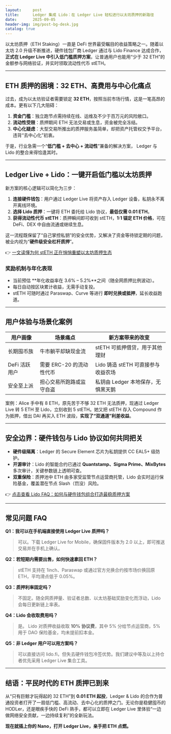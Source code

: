 ```yaml
---
layout:     post
title:      Ledger 集成 Lido：在 Ledger Live 轻松进行以太坊质押的新路径
date:       2025-09-05
header-img: img/post-bg-desk.jpg
catalog: true
---
```


以太坊质押（ETH Staking）一直是 DeFi 世界最受瞩目的收益策略之一。随着以太坊 2.0 升级不断推进，硬件钱包厂商 Ledger 通过与 Lido Finance 达成合作，**正式在 Ledger Live 中引入低门槛质押方案**，让普通用户也能用“少于 32 ETH”的金额参与网络验证，并实时领取流动性代币 stETH。

---

## ETH 质押的困境：32 ETH、高费用与中心化痛点

过去，成为以太坊验证者需要锁定 **32 ETH**，按照当前市场行情，这是一笔高昂的成本。更有以下几大阻碍：

1. **资金门槛**：独立跑节点需持续在线、运维及不少于百万元的风险敞口。  
2. **流动性受限**：质押期间 ETH 无法交易或生息，资金被完全冻结。  
3. **中心化疑虑**：大型交易所推出的质押服务虽简单，却把资产托管权交予平台，违背“去中心化”初衷。

于是，行业急需一个“**低门槛 + 去中心 + 流动性**”兼备的解决方案， Ledger 与 Lido 的整合来得恰逢其时。

---

## Ledger Live + Lido：一键开启低门槛以太坊质押

新方案的核心逻辑可以简化为三步：

1. **连接硬件钱包**：用户通过 Ledger Live 将资产存入 Ledger 设备，私钥永不离开离线环境。  
2. **选择 Lido 质押**：一键将 ETH 委托给 Lido 协议，**最低仅需 0.01 ETH**。  
3. **获得流动性代币 stETH**：质押瞬间即可收到 stETH，**1:1 锚定 ETH 价格**，可在 DeFi、DEX 中自由流通或继续生息。

这一流程既保留了“自己掌控私钥”的安全优势，又解决了资金等待锁定期的问题，被业内视为“**硬件级安全杠杆质押**”。

👉 [一文读懂为何 stETH 正在悄悄重塑以太坊质押生态]( https://okxdog.com/ )

### 奖励机制与年化表现

- 当前预估 **年化收益率在 3.6% – 5.2%**之间（随全网质押比例波动）。  
- 每日自动按区块累计收益，无需手动复投。  
- stETH 可随时通过 Paraswap、Curve 等进行 **即时兑换或抵押**，延长收益跑道。

---

## 用户体验与场景化案例

| 用户画像       | 场景痛点                    | 新方案带来的改变                    |
|----------------|-----------------------------|-------------------------------------|
| 长期囤币族     | 牛市躺平却缺现金流          | stETH 可抵押借贷，用于其他理财      |
| DeFi 活跃用户  | 需要 ERC-20 的流动性代币    | Lido 铸造 stETH 可直接参与收益农场  |
| 安全至上派     | 担心交易所跑路或监守自盗      | 私钥由 Ledger 本地保存，无惧黑天鹅 |

案例：Alice 手中有 8 ETH，原先苦于不够 32 ETH 无法质押，现通过 Ledger Live 转 5 ETH 至 Lido，立刻收到 5 stETH。她又把 stETH 存入 Compound 作为抵押，借出 DAI 再买入 ETH 波段，**实现了“双通道”利差收益**。

---

## 安全边界：硬件钱包与 Lido 协议如何共同把关

- **硬件级隔离**：Ledger 的 Secure Element 芯片为私钥提供 CC EAL5+ 级防护。  
- **开源审计**：Lido 的智能合约已通过 **Quantstamp、Sigma Prime、MixBytes** 多次审计，关键参数链上透明可查。  
- **双重保险**：质押池中 ETH 由多家受监管节点运营商托管，Lido 会实时运行保险基金，覆盖潜在节点 Slash（罚没）风险。

👉 [点击查看 Lido FAQ：如何与硬件钱包组合打造最稳质押方案]( https://okxdog.com/ )

---

## 常见问题 FAQ

**Q1：我可以在手机端直接使用 Ledger Live 质押吗？**  
> 可以。下载 Ledger Live for Mobile，确保固件版本为 2.0 以上，即可推送交易并在手机上确认。

**Q2：若短期内需要出售，如何快速拿回 ETH？**  
> stETH 支持在 1inch、Paraswap 或通过官方兑换合约按市场价换回原 ETH，平均滑点低于 0.05%。

**Q3：质押利率固定吗？**  
> 不固定。随全网质押量、验证者总数、以太坊基础奖励变化而浮动，Lido 会每日更新链上率表。

**Q4：Lido 会收取费用吗？**  
> 是。 Lido 对质押收益收取 **10% 协议费**，其中 5% 分给节点运营商，5% 用于 DAO 保险基金，均未提前扣本金。

**Q5：非 Ledger 用户可以用方案吗？**  
> 可以直接访问 lido.fi，但失去硬件钱包冷签优势。我们建议中等及以上持仓者优先采用 Ledger Live 集合工具。

---

## 结语：平民时代的 ETH 质押已到来

从“只有巨鲸才玩得起的 32 ETH”到 **0.01 ETH 起投**，Ledger & Lido 的合作为普通投资者打开了一扇低门槛、高流动、去中心化的质押之门。无论你是稳健囤币的 HODLer，还是眼疾手快的 DeFi 熟手，都可以立即在 Ledger Live 里体验“一边做网络安全贡献，一边持续复利”的全新玩法。 

**现在就插上你的 Nano，打开 Ledger Live，亲手把 ETH 点燃。**